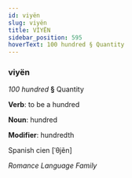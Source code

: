```yaml
---
id: viyën
slug: viyën
title: VİYËN
sidebar_position: 595
hoverText: 100 hundred § Quantity
---
```


### viyën

*100 hundred* **§** Quantity

**Verb**: to be a hundred

**Noun**: hundred

**Modifier**: hundredth

Spanish cien [ˈθjẽn]

*Romance Language Family*